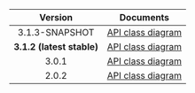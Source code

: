 | Version | Documents |
|:---:|---|
| 3.1.3-SNAPSHOT | [API class diagram](3.1.3-SNAPSHOT/api_class_diagram.svg) |
| **3.1.2 (latest stable)** | [API class diagram](3.1.2/api_class_diagram.svg) |
| 3.0.1 | [API class diagram](3.0.1/api_class_diagram.svg) |
| 2.0.2 | [API class diagram](2.0.2/api_class_diagram.svg) |
